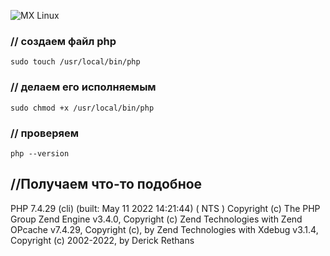 ![MX Linux](https://img.shields.io/badge/-MX%20Linux-%23000000?style=for-the-badge&logo=MXlinux&logoColor=white)
<h3>// создаем файл php</h3>
<code>sudo touch /usr/local/bin/php</code>
<h3>// делаем его исполняемым</h3>
<code>sudo chmod +x /usr/local/bin/php</code>
<h3>// проверяем</h3>
<code>php --version</code>
<h2>//Получаем что-то подобное</h2>
<p>
    PHP 7.4.29 (cli) (built: May 11 2022 14:21:44) ( NTS )
    Copyright (c) The PHP Group
    Zend Engine v3.4.0, Copyright (c) Zend Technologies
    with Zend OPcache v7.4.29, Copyright (c), by Zend Technologies
    with Xdebug v3.1.4, Copyright (c) 2002-2022, by Derick Rethans
</p>